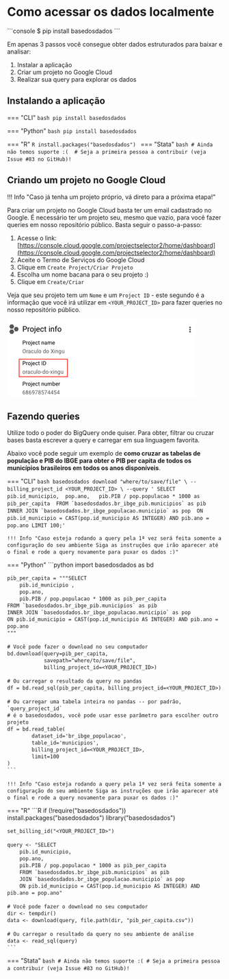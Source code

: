 # Como acessar os dados localmente
    
<div class="termy">
    ```console
    $ pip install basedosdados
    ```
</div>

Em apenas 3 passos você consegue obter dados estruturados para baixar e
analisar:

1. Instalar a aplicação
2. Criar um projeto no Google Cloud
2. Realizar sua query para explorar os dados

## Instalando a aplicação

=== "CLI"
    ```bash
    pip install basedosdados
    ```

=== "Python"
    ```bash
    pip install basedosdados
    ```

=== "R"
    ```R
    install.packages("basedosdados")
    ```
=== "Stata"
    ```bash
    # Ainda não temos suporte :( 
    # Seja a primeira pessoa a contribuir (veja Issue #83 no GitHub)!
    ```

## Criando um projeto no Google Cloud

!!! Info "Caso já tenha um projeto próprio, vá direto para a próxima etapa!"


Para criar um projeto no Google Cloud basta ter um email cadastrado no
Google. É necessário ter um projeto seu, mesmo que vazio, para você fazer queries em nosso repositório público. Basta seguir o passo-a-passo:

1. Acesse o link: [https://console.cloud.google.com/projectselector2/home/dashboard](https://console.cloud.google.com/projectselector2/home/dashboard)
2. Aceite o Termo de Serviços do Google Cloud
3. Clique em `Create Project/Criar Projeto`
4. Escolha um nome bacana para o seu projeto :)
5. Clique em `Create/Criar`

Veja que seu projeto tem um `Nome` e um `Project ID` - este segundo é a informação
que você irá utilizar em `<YOUR_PROJECT_ID>` para fazer queries no nosso
repositório público.

![](images/project_id_example.png)

## Fazendo queries

Utilize todo o poder do BigQuery onde quiser. Para obter, filtrar ou
cruzar bases basta escrever a query e carregar em sua linguagem
favorita.

Abaixo você pode seguir um exemplo de **como cruzar as tabelas de população e PIB do
IBGE para obter o PIB per capita de todos os municípios brasileiros
em todos os anos disponíveis**.

=== "CLI"
    ```bash
    basedosdados download "where/to/save/file" \
    --billing_project_id <YOUR_PROJECT_ID> \
    --query '
    SELECT 
        pib.id_municipio, 
        pop.ano,  
        pib.PIB / pop.populacao * 1000 as pib_per_capita 
    FROM `basedosdados.br_ibge_pib.municipios` as pib 
    INNER JOIN `basedosdados.br_ibge_populacao.municipio` as pop 
    ON pib.id_municipio = CAST(pop.id_municipio AS INTEGER) AND pib.ano = pop.ano
    LIMIT 100;'
    ```

    !!! Info "Caso esteja rodando a query pela 1ª vez será feita somente a configuração do seu ambiente Siga as instruções que irão aparecer até o final e rode a query novamente para puxar os dados :)"

=== "Python"
    ```python
    import basedosdados as bd

    pib_per_capita = """SELECT 
        pib.id_municipio ,
        pop.ano, 
        pib.PIB / pop.populacao * 1000 as pib_per_capita
    FROM `basedosdados.br_ibge_pib.municipios` as pib
    INNER JOIN `basedosdados.br_ibge_populacao.municipio` as pop
    ON pib.id_municipio = CAST(pop.id_municipio AS INTEGER) AND pib.ano = pop.ano
    """

    # Você pode fazer o download no seu computador
    bd.download(query=pib_per_capita, 
                savepath="where/to/save/file", 
                billing_project_id=<YOUR_PROJECT_ID>)

    # Ou carregar o resultado da query no pandas
    df = bd.read_sql(pib_per_capita, billing_project_id=<YOUR_PROJECT_ID>)

    # Ou carregar uma tabela inteira no pandas -- por padrão, `query_project_id` 
    # é o basedosdados, você pode usar esse parâmetro para escolher outro projeto
    df = bd.read_table(
            dataset_id='br_ibge_populacao', 
            table_id='municipios',
            billing_project_id=<YOUR_PROJECT_ID>,
            limit=100
    )
    ```

    !!! Info "Caso esteja rodando a query pela 1ª vez será feita somente a configuração do seu ambiente Siga as instruções que irão aparecer até o final e rode a query novamente para puxar os dados :)"

=== "R"
    ```R
    if (!require("basedosdados")) install.packages("basedosdados")
    library("basedosdados")

    set_billing_id("<YOUR_PROJECT_ID>")

    query <- "SELECT
        pib.id_municipio,
        pop.ano,
        pib.PIB / pop.populacao * 1000 as pib_per_capita
        FROM `basedosdados.br_ibge_pib.municipios` as pib
        JOIN `basedosdados.br_ibge_populacao.municipio` as pop
        ON pib.id_municipio = CAST(pop.id_municipio AS INTEGER) AND pib.ano = pop.ano"

    # Você pode fazer o download no seu computador
    dir <- tempdir()
    data <- download(query, file.path(dir, "pib_per_capita.csv"))

    # Ou carregar o resultado da query no seu ambiente de análise
    data <- read_sql(query)
    ```

=== "Stata"
    ```bash
    # Ainda não temos suporte :(
    # Seja a primeira pessoa a contribuir (veja Issue #83 no GitHub)!
    ```
